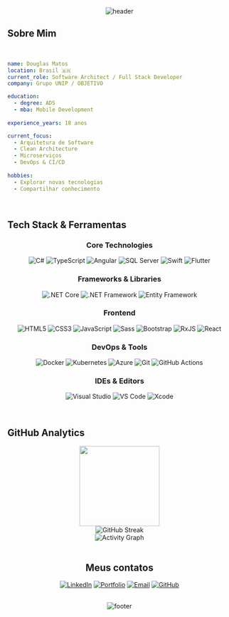 <div align="center">
  
  <!-- Banner animado -->
  <img src="https://capsule-render.vercel.app/api?type=waving&color=gradient&customColorList=0,25,4,4,30&height=200&section=header&text=Douglas%20Matos&fontSize=90&animation=fadeIn&fontAlignY=38&desc=Full%20Stack%20Developer%20|%20.NET%20|%20Angular&descAlignY=60&descAlign=62" alt="header" />
  

  <!-- Typing animation -->
  <!-- <img src="https://readme-typing-svg.herokuapp.com?font=Fira+Code&size=22&pause=1000&color=00FFB3&center=true&vCenter=true&width=600&lines=Desenvolvedor+Full+Stack;" alt="Typing SVG" /> -->
  
</div>

<!-- Sobre Mim -->
## Sobre Mim


<br/>

```yaml
name: Douglas Matos
location: Brasil 🇧🇷
current_role: Software Architect / Full Stack Developer 
company: Grupo UNIP / OBJETIVO

education:
  - degree: ADS
  - mba: Mobile Development 
    
experience_years: 18 anos

current_focus:
  - Arquitetura de Software
  - Clean Architecture
  - Microserviços
  - DevOps & CI/CD
  
hobbies:
  - Explorar novas tecnologias
  - Compartilhar conhecimento
```

<br clear="both">

<!-- Tech Stack -->
## Tech Stack & Ferramentas

<div align="center">

### Core Technologies
![C#](https://img.shields.io/badge/C%23-239120?style=for-the-badge&logo=csharp&logoColor=white)
![TypeScript](https://img.shields.io/badge/TypeScript-007ACC?style=for-the-badge&logo=typescript&logoColor=white)
![Angular](https://img.shields.io/badge/Angular-DD0031?style=for-the-badge&logo=angular&logoColor=white)
![SQL Server](https://img.shields.io/badge/SQL_Server-CC2927?style=for-the-badge&logo=microsoft-sql-server&logoColor=white)
![Swift](https://img.shields.io/badge/Swift-FA7343?style=for-the-badge&logo=swift&logoColor=white)
![Flutter](https://img.shields.io/badge/Flutter-02569B?style=for-the-badge&logo=flutter&logoColor=white)

### Frameworks & Libraries
![.NET Core](https://img.shields.io/badge/.NET_Core-512BD4?style=flat-square&logo=.net&logoColor=white)
![.NET Framework](https://img.shields.io/badge/.NET_Framework-512BD4?style=flat-square&logo=.net&logoColor=white)
![Entity Framework](https://img.shields.io/badge/Entity_Framework-512BD4?style=flat-square&logo=.net&logoColor=white)


### Frontend
![HTML5](https://img.shields.io/badge/HTML5-E34C26?style=flat-square&logo=html5&logoColor=white)
![CSS3](https://img.shields.io/badge/CSS3-1572B6?style=flat-square&logo=css3&logoColor=white)
![JavaScript](https://img.shields.io/badge/JavaScript-F7DF1E?style=flat-square&logo=javascript&logoColor=black)
![Sass](https://img.shields.io/badge/Sass-CC6699?style=flat-square&logo=sass&logoColor=white)
![Bootstrap](https://img.shields.io/badge/Bootstrap-563D7C?style=flat-square&logo=bootstrap&logoColor=white)
![RxJS](https://img.shields.io/badge/RxJS-B7178C?style=flat-square&logo=reactivex&logoColor=white)
![React](https://img.shields.io/badge/React-20232A?style=flat-square&logo=react&logoColor=61DAFB)

### DevOps & Tools
![Docker](https://img.shields.io/badge/Docker-2496ED?style=flat-square&logo=docker&logoColor=white)
![Kubernetes](https://img.shields.io/badge/Kubernetes-326CE5?style=flat-square&logo=kubernetes&logoColor=white)
![Azure](https://img.shields.io/badge/Azure-0078D4?style=flat-square&logo=microsoft-azure&logoColor=white)
![Git](https://img.shields.io/badge/Git-F05032?style=flat-square&logo=git&logoColor=white)
![GitHub Actions](https://img.shields.io/badge/GitHub_Actions-2088FF?style=flat-square&logo=github-actions&logoColor=white)

### IDEs & Editors
![Visual Studio](https://img.shields.io/badge/Visual_Studio-5C2D91?style=flat-square&logo=visual-studio&logoColor=white)
![VS Code](https://img.shields.io/badge/VS_Code-007ACC?style=flat-square&logo=visual-studio-code&logoColor=white)
![Xcode](https://img.shields.io/badge/Xcode-1575F9?style=flat-square&logo=xcode&logoColor=white)

</div>

<br/>

<!-- GitHub Stats -->
## GitHub Analytics

<div align="center">
  <img height="180em" src="https://github-readme-stats.vercel.app/api?username=dougmatos&show_icons=true&theme=tokyonight&include_all_commits=true&count_private=true&hide_border=true"/>


<div align="center">
  <img src="https://github-readme-streak-stats.herokuapp.com/?user=dougmatos&theme=tokyonight&hide_border=true" alt="GitHub Streak" />
</div>

<!-- Activity Graph -->
<div align="center">
  <img src="https://github-readme-activity-graph.vercel.app/graph?username=dougmatos&theme=tokyo-night&hide_border=true" alt="Activity Graph" />
</div>

<br/>


<!-- Contact -->
## Meus contatos

<div align="center">
  
[![LinkedIn](https://img.shields.io/badge/LinkedIn-0077B5?style=for-the-badge&logo=linkedin&logoColor=white)](https://www.linkedin.com/in/dougmatos)
[![Portfolio](https://img.shields.io/badge/Portfolio-FF5722?style=for-the-badge&logo=google-chrome&logoColor=white)](https://dougm.dev)
[![Email](https://img.shields.io/badge/Email-D14836?style=for-the-badge&logo=gmail&logoColor=white)](mailto:eu@dougm.dev)
[![GitHub](https://img.shields.io/badge/GitHub-100000?style=for-the-badge&logo=github&logoColor=white)](https://github.com/dougmatos)

</div>

<br/>

<!-- Footer -->
<div align="center">
  <img src="https://capsule-render.vercel.app/api?type=waving&color=gradient&customColorList=0,2,2,5,30&height=100&section=footer" alt="footer" />
</div>
